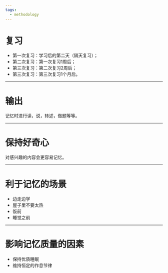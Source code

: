 ```yaml
---
tags:
  - methodology
---
```

# 复习

- 第一次复习：学习后的第二天（隔天复习）；
- 第二次复习：第一次复习1周后；
- 第三次复习：第二次复习2周后；
- 第三次复习：第三次复习1个月后。

---
# 输出

记忆时进行读，说，转述，做题等等。

---
# 保持好奇心

对感兴趣的内容会更容易记忆。

---
# 利于记忆的场景

- 边走边学
- 屋子里不要太热
- 饭前
- 睡觉之前

---
# 影响记忆质量的因素

- 保持优质睡眠
- 维持恒定的作息节律